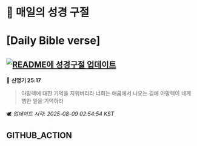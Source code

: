 # 🙏 매일의 성경 구절
# [Daily Bible verse]
## [![README에 성경구절 업데이트](https://github.com/DONGSUKA/first_test/actions/workflows/update-readme-bible.yml/badge.svg)](https://github.com/DONGSUKA/first_test/actions/workflows/update-readme-bible.yml)
<!-- START_BIBLE_VERSE -->
📖 **신명기 25:17**
> 아말렉에 대한 기억을 지워버리라 너희는 애굽에서 나오는 길에 아말렉이 네게 행한 일을 기억하라

🕊️ _업데이트 시각: 2025-08-09 02:54:54 KST_
  <!-- END_BIBLE_VERSE -->
## GITHUB_ACTION

